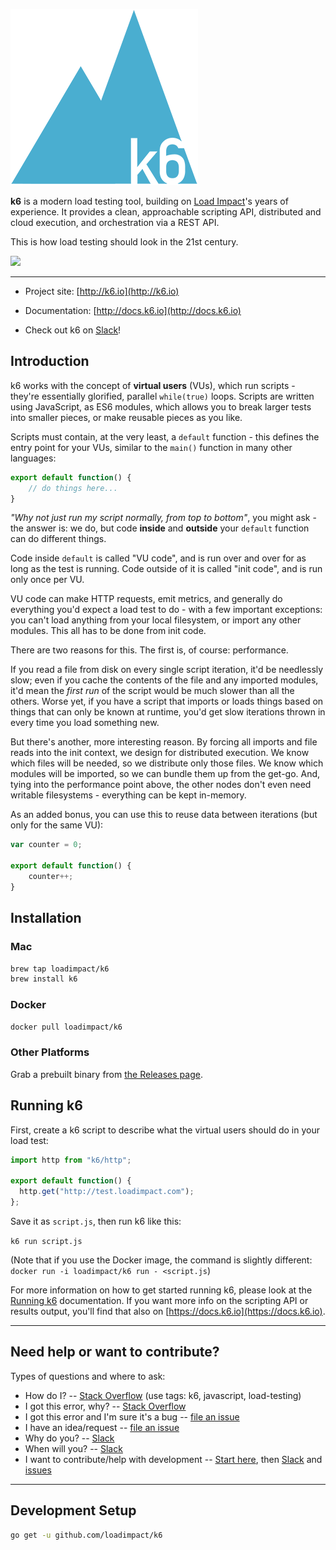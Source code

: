 ![](logo.png)

**k6** is a modern load testing tool, building on [Load Impact](https://loadimpact.com/)'s years of experience. It provides a clean, approachable scripting API, distributed and cloud execution, and orchestration via a REST API.

This is how load testing should look in the 21st century.

[![](demo.gif)](https://asciinema.org/a/cbohbo6pbkxjwo1k8x0gkl7py)

---

- Project site: [http://k6.io](http://k6.io)

- Documentation: [http://docs.k6.io](http://docs.k6.io)

- Check out k6 on [Slack](https://k6.io/slack)!


Introduction
------------

k6 works with the concept of **virtual users** (VUs), which run scripts - they're essentially glorified, parallel `while(true)` loops. Scripts are written using JavaScript, as ES6 modules, which allows you to break larger tests into smaller pieces, or make reusable pieces as you like.

Scripts must contain, at the very least, a `default` function - this defines the entry point for your VUs, similar to the `main()` function in many other languages:

```js
export default function() {
    // do things here...
}
```

*"Why not just run my script normally, from top to bottom"*, you might ask - the answer is: we do, but code **inside** and **outside** your `default` function can do different things.

Code inside `default` is called "VU code", and is run over and over for as long as the test is running. Code outside of it is called "init code", and is run only once per VU.

VU code can make HTTP requests, emit metrics, and generally do everything you'd expect a load test to do - with a few important exceptions: you can't load anything from your local filesystem, or import any other modules. This all has to be done from init code.

There are two reasons for this. The first is, of course: performance.

If you read a file from disk on every single script iteration, it'd be needlessly slow; even if you cache the contents of the file and any imported modules, it'd mean the *first run* of the script would be much slower than all the others. Worse yet, if you have a script that imports or loads things based on things that can only be known at runtime, you'd get slow iterations thrown in every time you load something new.

But there's another, more interesting reason. By forcing all imports and file reads into the init context, we design for distributed execution. We know which files will be needed, so we distribute only those files. We know which modules will be imported, so we can bundle them up from the get-go. And, tying into the performance point above, the other nodes don't even need writable filesystems - everything can be kept in-memory.

As an added bonus, you can use this to reuse data between iterations (but only for the same VU):

```js
var counter = 0;

export default function() {
    counter++;
}
```

Installation
------------

### Mac

```bash
brew tap loadimpact/k6
brew install k6
```

### Docker

```bash
docker pull loadimpact/k6
```

### Other Platforms

Grab a prebuilt binary from [the Releases page](https://github.com/loadimpact/k6/releases).


Running k6
----------

First, create a k6 script to describe what the virtual users should do in your load test:

```js
import http from "k6/http";

export default function() {
  http.get("http://test.loadimpact.com");
};
```

Save it as `script.js`, then run k6 like this:

`k6 run script.js`

(Note that if you use the Docker image, the command is slightly different: `docker run -i loadimpact/k6 run - <script.js`)

For more information on how to get started running k6, please look at the [Running k6](https://docs.k6.io/docs/running-k6) documentation. If you want more info on the scripting API or results output, you'll find that also on [https://docs.k6.io](https://docs.k6.io).

---

Need help or want to contribute?
----------------
Types of questions and where to ask:

- How do I? -- [Stack Overflow](https://stackoverflow.com/questions/tagged/k6) (use tags: k6, javascript, load-testing)
- I got this error, why? -- [Stack Overflow](https://stackoverflow.com/questions/tagged/k6)
- I got this error and I'm sure it's a bug -- [file an issue](https://github.com/loadimpact/k6/issues)
- I have an idea/request -- [file an issue](https://github.com/loadimpact/k6/issues)
- Why do you? -- [Slack](https://k6.io/slack)
- When will you? -- [Slack](https://k6.io/slack)
- I want to contribute/help with development -- [Start here](https://github.com/loadimpact/k6/blob/master/CONTRIBUTING.md), then [Slack](https://k6.io/slack) and [issues](https://github.com/loadimpact/k6/issues)

---

Development Setup
-----------------

```bash
go get -u github.com/loadimpact/k6
```

